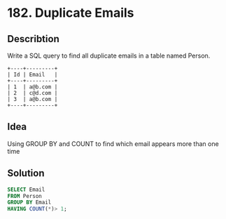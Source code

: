 # 182. Duplicate Emails
## Describtion
Write a SQL query to find all duplicate emails in a table named Person.
 ```
+----+---------+
| Id | Email   |
+----+---------+
| 1  | a@b.com |
| 2  | c@d.com |
| 3  | a@b.com |
+----+---------+
 ```
 
## Idea
Using GROUP BY and COUNT to find which email appears more than one time

## Solution
 ```sql
 SELECT Email
 FROM Person
 GROUP BY Email
 HAVING COUNT(*)> 1;
 ```

